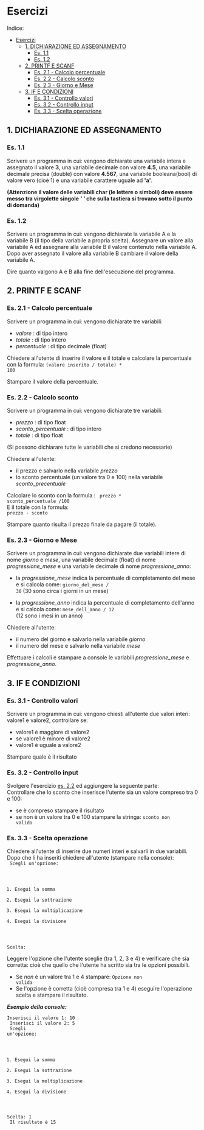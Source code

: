 # Esercizi

Indice:
- [Esercizi](#esercizi)
  - [1. DICHIARAZIONE ED ASSEGNAMENTO](#1-dichiarazione-ed-assegnamento)
    - [Es. 1.1](#es-11)
    - [Es. 1.2](#es-12)
  - [2. PRINTF E SCANF](#2-printf-e-scanf)
    - [Es. 2.1 - Calcolo percentuale](#es-21---calcolo-percentuale)
    - [Es. 2.2 - Calcolo sconto](#es-22---calcolo-sconto)
    - [Es. 2.3 - Giorno e Mese](#es-23---giorno-e-mese)
  - [3. IF E CONDIZIONI](#3-if-e-condizioni)
    - [Es. 3.1 - Controllo valori](#es-31---controllo-valori)
    - [Es. 3.2 - Controllo input](#es-32---controllo-input)
    - [Es. 3.3 - Scelta operazione](#es-33---scelta-operazione)

## 1. DICHIARAZIONE ED ASSEGNAMENTO

### Es. 1.1
Scrivere un programma in cui:
vengono dichiarate una variabile intera e assegnato il valore **3**, una variabile decimale con valore **4.5**, una variabile decimale precisa (double) con valore **4.567**, una variabile booleana(bool) di valore vero (cioè 1) e una variabile carattere uguale ad **'a'**.

**(Attenzione il valore delle variabili char (le lettere o simboli) deve essere messo tra virgolette singole *'* *'* che sulla tastiera si trovano sotto il punto di domanda)**

### Es. 1.2
Scrivere un programma in cui:
vengono dichiarate la variabile A e la variabile B (il tipo della variabile a propria scelta). Assegnare un valore alla variabile A ed assegnare alla variabile B il valore contenuto nella variabile A. Dopo aver assegnato il valore alla variabile B cambiare il valore della variabile A.

Dire quanto valgono A e B alla fine dell'esecuzione del programma.


## 2. PRINTF E SCANF

### Es. 2.1 - Calcolo percentuale
Scrivere un programma in cui:
vengono dichiarate tre variabili:
- *valore* : di tipo intero
- *totale* : di tipo intero
- *percentuale* : di tipo decimale (float)

Chiedere all'utente di inserire il valore e il totale e calcolare la percentuale con la formula:
<code>(valore inserito / totale) * 100</code>

Stampare il valore della percentuale.


### Es. 2.2 - Calcolo sconto
Scrivere un programma in cui:
vengono dichiarate tre variabili:
- *prezzo* : di tipo float
- *sconto_percentuale* : di tipo intero
- *totale* : di tipo float

(Si possono dichiarare tutte le variabili che si credono necessarie)

Chiedere all'utente:
- il prezzo e salvarlo nella variabile *prezzo*
- lo sconto percentuale (un valore tra 0 e 100) nella variabile *sconto_precentuale*

Calcolare lo sconto con la formula :
<code> prezzo * sconto_percentuale /100 </code><br/>
E il totale con la formula:
<code> prezzo - sconto</code>

Stampare quanto risulta il prezzo finale da pagare (il totale).

### Es. 2.3 - Giorno e Mese
Scrivere un programma in cui:
vengono dichiarate due variabili intere di nome *giorno* e *mese*, una variabile decimale (float) di nome *progressione_mese* e una variabile decimale di nome *progressione_anno*:

- la *progressione_mese* indica la percentuale di completamento del mese e si calcola come:
<code>giorno_del_mese / 30</code>
(30 sono circa i giorni in un mese)

- la *progressione_anno* indica la percentuale di completamento dell'anno e si calcola come:
<code>mese_dell_anno / 12 </code>
(12 sono i mesi in un anno)

Chiedere all'utente:
- il numero del giorno e salvarlo nella variabile *giorno*
- il numero del mese e salvarlo nella variabile *mese*

Effettuare i calcoli e stampare a console le variabili *progressione_mese* e *progressione_anno*.

## 3. IF E CONDIZIONI

### Es. 3.1 - Controllo valori
Scrivere un programma in cui:
vengono chiesti all'utente due valori interi: valore1 e valore2, controllare se:
- valore1 è maggiore di valore2
- se valore1 è minore di valore2
- valore1 è uguale a valore2

Stampare quale è il risultato

### Es. 3.2 - Controllo input
Svolgere l'esercizio [es. 2.2](#es-22---calcolo-sconto) ed aggiungere la seguente parte:<br/>
Controllare che lo sconto che inserisce l'utente sia un valore compreso tra 0 e 100:
- se è compreso stampare il risultato
- se non è un valore tra 0 e 100 stampare la stringa: <code>sconto non valido</code>

### Es. 3.3 - Scelta operazione
Chiedere all'utente di inserire due numeri interi e salvarli in due variabili. Dopo che li ha inseriti chiedere all'utente (stampare nella console):<br/> 
<code>
Scegli un'opzione:<br/>
1. Esegui la somma
2. Esegui la sottrazione
3. Esegui la moltiplicazione
4. Esegui la divisione

Scelta:
</code>

Leggere l'opzione che l'utente sceglie (tra 1, 2, 3 e 4) e verificare che sia corretta: cioè che quello che l'utente ha scritto sia tra le opzioni possibili.
- Se *non* è un valore tra 1 e 4 stampare: <code>Opzione non valida</code>
- Se l'opzione è corretta (cioè compresa tra 1 e 4) eseguire l'operazione scelta e stampare il risultato.

***Esempio della console:***<br/>
<code>
Inserisci il valore 1: 10<br/>
Inserisci il valore 2: 5<br/>
Scegli un'opzione:<br/>
1. Esegui la somma
2. Esegui la sottrazione
3. Esegui la moltiplicazione
4. Esegui la divisione

Scelta: 1<br/>
Il risultato è 15
<code>
